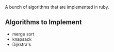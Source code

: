 A bunch of algorithms that are implemented in ruby.


## Algorithms to Implement

- merge sort
- knapsack
- Dijkstra's